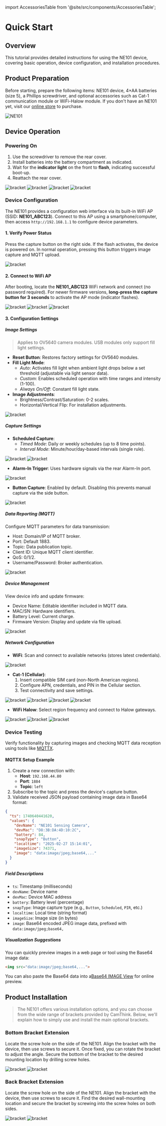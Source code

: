 import AccessoriesTable from '@site/src/components/AccessoriesTable';

# Quick Start

## Overview
This tutorial provides detailed instructions for using the NE101 device, covering basic operation, device configuration, and installation procedures.

## Product Preparation
Before starting, prepare the following items: NE101 device, 4×AA batteries (size 5), a Phillips screwdriver, and optional accessories such as Cat-1 communication module or WiFi-Halow module. If you don't have an NE101 yet, visit our [online store](https://www.camthink.ai) to purchase.

![NE101](/img/QuickStart/NE101/ne101_1.png)

## Device Operation
### Powering On
1. Use the screwdriver to remove the rear cover.
2. Install batteries into the battery compartment as indicated.
3. Wait for the **indicator light** on the front to **flash**, indicating successful boot-up.
4. Reattach the rear cover.

<div style={{ display: 'grid', gridTemplateColumns: '1fr 1fr 1fr 1fr', gap: '0px', justifyContent: 'center', alignItems: 'center' }}>
  <img src="/img/QuickStart/NE101/ne101_2.png" alt="bracket" style={{ height: '300px', objectFit: 'contain', margin: '0 auto' }} />
  <img src="/img/QuickStart/NE101/ne101_3.png" alt="bracket" style={{ height: '300px', objectFit: 'contain', margin: '0 auto' }} />
  <img src="/img/QuickStart/NE101/ne101_4.png" alt="bracket" style={{ height: '300px', objectFit: 'contain', margin: '0 auto' }} />
  <img src="/img/QuickStart/NE101/ne101_5.png" alt="bracket" style={{ height: '300px', objectFit: 'contain', margin: '0 auto' }} />
</div>

### Device Configuration
The NE101 provides a configuration web interface via its built-in WiFi AP (SSID: **NE101_ABC123**). Connect to this AP using a smartphone/computer, then access `http://192.168.1.1` to configure device parameters.

#### 1. Verify Power Status
Press the capture button on the right side. If the flash activates, the device is powered on. In normal operation, pressing this button triggers image capture and MQTT upload.

<div style={{ display: 'grid', gridTemplateColumns: '1fr', gap: '20px', justifyContent: 'center', alignItems: 'center' }}>
  <img src="/img/QuickStart/NE101/ne101_6.png" alt="bracket" style={{ height: '300px', objectFit: 'contain', margin: '0 auto' }} />
</div>

#### 2. Connect to WiFi AP
After booting, locate the **NE101_ABC123** WiFi network and connect (no password required). For newer firmware versions, **long-press the capture button for 3 seconds** to activate the AP mode (indicator flashes).

<div style={{ display: 'grid', gridTemplateColumns: '1fr 1fr 1fr', gap: '0px', justifyContent: 'center', alignItems: 'center' }}>
  <img src="/img/QuickStart/NE101/ne101_7.gif" alt="bracket" style={{ height: '400px', objectFit: 'contain', margin: '0 auto' }} />
  <img src="/img/QuickStart/NE101/ne101_9.png" alt="bracket" style={{ height: '200px', objectFit: 'contain', margin: '0 auto' }} />
  <img src="/img/QuickStart/NE101/ne101_10.png" alt="bracket" style={{ height: '400px', objectFit: 'contain', margin: '0 auto' }} />
</div>

#### 3. Configuration Settings
##### Image Settings
> Applies to OV5640 camera modules. USB modules only support fill light settings.
- **Reset Button**: Restores factory settings for OV5640 modules.
- **Fill Light Mode**:
  - *Auto*: Activates fill light when ambient light drops below a set threshold (adjustable via light sensor data).
  - *Custom*: Enables scheduled operation with time ranges and intensity (1-100).
  - *Always On/Off*: Constant fill light state.
- **Image Adjustments**:
  - Brightness/Contrast/Saturation: 0-2 scales.
  - Horizontal/Vertical Flip: For installation adjustments.

<div style={{ display: 'grid', gridTemplateColumns: '1fr', gap: '20px', justifyContent: 'center', alignItems: 'center' }}>
  <img src="/img/QuickStart/NE101/ne101_11.png" alt="bracket" style={{ height: '400px', objectFit: 'contain', margin: '0 auto' }} />
</div>

##### Capture Settings
- **Scheduled Capture**:
  - *Timed Mode*: Daily or weekly schedules (up to 8 time points).
  - *Interval Mode*: Minute/hour/day-based intervals (single rule).
<div style={{ display: 'grid', gridTemplateColumns: '1fr 1fr', gap: '20px', justifyContent: 'center', alignItems: 'center' }}>
  <img src="/img/QuickStart/NE101/ne101_12.png" alt="bracket" style={{ height: '300px', objectFit: 'contain', margin: '0 auto' }} />
  <img src="/img/QuickStart/NE101/ne101_13.png" alt="bracket" style={{ height: '300px', objectFit: 'contain', margin: '0 auto' }} />
</div>

- **Alarm-In Trigger**: Uses hardware signals via the rear Alarm-In port.
<div style={{ display: 'grid', gridTemplateColumns: '1fr', gap: '20px', justifyContent: 'center', alignItems: 'center' }}>
  <img src="/img/QuickStart/NE101/ne101_18.png" alt="bracket" style={{ height: '400px', objectFit: 'contain', margin: '0 auto' }} />
</div>

- **Button Capture**: Enabled by default. Disabling this prevents manual capture via the side button.
<div style={{ display: 'grid', gridTemplateColumns: '1fr', gap: '20px', justifyContent: 'center', alignItems: 'center' }}>
  <img src="/img/QuickStart/NE101/ne101_19.png" alt="bracket" style={{ height: '400px', objectFit: 'contain', margin: '0 auto' }} />
</div>

##### Data Reporting (MQTT)
Configure MQTT parameters for data transmission:
- Host: Domain/IP of MQTT broker.
- Port: Default 1883.
- Topic: Data publication topic.
- Client ID: Unique MQTT client identifier.
- QoS: 0/1/2.
- Username/Password: Broker authentication.

<div style={{ display: 'grid', gridTemplateColumns: '1fr', gap: '20px', justifyContent: 'center', alignItems: 'center' }}>
  <img src="/img/QuickStart/NE101/ne101_15.png" alt="bracket" style={{ height: '400px', objectFit: 'contain', margin: '0 auto' }} />
</div>

##### Device Management
View device info and update firmware:
- Device Name: Editable identifier included in MQTT data.
- MAC/SN: Hardware identifiers.
- Battery Level: Current charge.
- Firmware Version: Display and update via file upload.

<div style={{ display: 'grid', gridTemplateColumns: '1fr', gap: '20px', justifyContent: 'center', alignItems: 'center' }}>
  <img src="/img/QuickStart/NE101/ne101_14.png" alt="bracket" style={{ height: '400px', objectFit: 'contain', margin: '0 auto' }} />
</div>

##### Network Configuration
- **WiFi**: Scan and connect to available networks (stores latest credentials).
<div style={{ display: 'grid', gridTemplateColumns: '1fr', gap: '20px', justifyContent: 'center', alignItems: 'center' }}>
  <img src="/img/QuickStart/NE101/ne101_13.png" alt="bracket" style={{ height: '400px', objectFit: 'contain', margin: '0 auto' }} />
</div>

- **Cat-1 (Cellular)**:
  1. Insert compatible SIM card (non-North American regions).
  2. Configure APN, credentials, and PIN in the Cellular section.
  3. Test connectivity and save settings.
<div style={{ display: 'grid', gridTemplateColumns: '1fr 1fr 1fr 1fr', gap: '0px', justifyContent: 'center', alignItems: 'center' }}>
  <img src="/img/QuickStart/NE101/ne101_21.png" alt="bracket" style={{ height: '300px', objectFit: 'contain', margin: '0 auto' }} />
  <img src="/img/QuickStart/NE101/ne101_20.png" alt="bracket" style={{ height: '300px', objectFit: 'contain', margin: '0 auto' }} />
  <img src="/img/QuickStart/NE101/ne101_23.png" alt="bracket" style={{ height: '300px', objectFit: 'contain', margin: '0 auto' }} />
  <img src="/img/QuickStart/NE101/ne101_22.png" alt="bracket" style={{ height: '300px', objectFit: 'contain', margin: '0 auto' }} />
</div>

- **WiFi Halow**: Select region frequency and connect to Halow gateways.
<div style={{ display: 'grid', gridTemplateColumns: '1fr 1fr 1fr', gap: '0px', justifyContent: 'center', alignItems: 'center' }}>
  <img src="/img/QuickStart/NE101/ne101_24.png" alt="bracket" style={{ height: '200px', objectFit: 'contain', margin: '0 auto' }} />
  <img src="/img/QuickStart/NE101/ne101_25.png" alt="bracket" style={{ height: '200px', objectFit: 'contain', margin: '0 auto' }} />
  <img src="/img/QuickStart/NE101/ne101_26.png" alt="bracket" style={{ height: '200px', objectFit: 'contain', margin: '0 auto' }} />
</div>

### Device Testing
Verify functionality by capturing images and checking MQTT data reception using tools like [MQTTX](https://mqttx.app/).

#### MQTTX Setup Example
1. Create a new connection with:
   - **Host**: `192.168.44.80`
   - **Port**: `1884`
   - **Topic**: `left`
2. Subscribe to the topic and press the device's capture button.
3. Validate received JSON payload containing image data in Base64 format:

```json
{
  "ts": 1740640441620,
  "values": {
    "devName": "NE101 Sensing Camera",
    "devMac": "D8:3B:DA:4D:10:2C",
    "battery": 84,
    "snapType": "Button",
    "localtime": "2025-02-27 15:14:01",
    "imageSize": 74371,
    "image": "data:image/jpeg;base64,..."
  }
}
```

##### Field Descriptions

- `ts`: Timestamp (milliseconds)
- `devName`: Device name
- `devMac`: Device MAC address
- `battery`: Battery level (percentage)
- `snapType`: Image capture type (e.g., `Button`, `Scheduled`, `PIR`, etc.)
- `localtime`: Local time (string format)
- `imageSize`: Image size (in bytes)
- `image`: Base64 encoded JPEG image data, prefixed with `data:image/jpeg;base64,`

##### Visualization Suggestions

You can quickly preview images in a web page or tool using the Base64 image data:

```html
<img src="data:image/jpeg;base64,...">
```

You can also paste the Base64 data into a[Base64 IMAGE View](https://base64.guru/converter/decode/image) for online preview.



## Product Installation
>The NE101 offers various installation options, and you can choose from the wide range of brackets provided by CamThink. Below, we'll explain how to simply use and install the main optional brackets.
### Bottom Bracket Extension
Locate the screw hole on the side of the NE101. Align the bracket with the device, then use screws to secure it. Once fixed, you can rotate the bracket to adjust the angle. Secure the bottom of the bracket to the desired mounting location by drilling screw holes.
<div style={{ display: 'grid', gridTemplateColumns: '1fr 1fr', gap: '0px', justifyContent: 'center', alignItems: 'center' }}>
  <img src="/img/Overview/NE101/Bracket/1.png" alt="bracket" style={{ height: '400px', objectFit: 'contain', margin: '0 auto' }} />
   <img src="/img/QuickStart/NE101/ne101_27.png" alt="bracket" style={{ height: '400px', objectFit: 'contain', margin: '0 auto' }} />
</div>


### Back Bracket Extension
Locate the screw hole on the side of the NE101. Align the bracket with the device, then use screws to secure it. Find the desired wall-mounting location and secure the bracket by screwing into the screw holes on both sides.
<div style={{ display: 'grid', gridTemplateColumns: '1fr 1fr', gap: '0px', justifyContent: 'center', alignItems: 'center' }}>
  <img src="/img/Overview/NE101/Bracket/3.png" alt="bracket" style={{ height: '300px', objectFit: 'contain', margin: '0 auto' }} />
  <img src="/img/QuickStart/NE101/ne101_28.png" alt="bracket" style={{ height: '400px', objectFit: 'contain', margin: '0 auto' }} />
</div>

